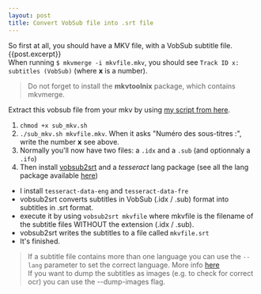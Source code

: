 ```yaml
---
layout: post
title: Convert VobSub file into .srt file
---
```

So first at all, you should have a MKV file, with a VobSub subtitle file.
{{post.excerpt}}
<br>
When running ```$ mkvmerge -i mkvfile.mkv```, you should see ```Track ID x: subtitles (VobSub)``` (where **x** is a number).

> Do not forget to install the **mkvtoolnix** package, which contains mkvmerge.

Extract this vobsub file from your mkv by using [my script from here](https://github.com/Subarashii-no-Fansub/Extraction/blob/master/sub_mkv.sh).

 1. ```chmod +x sub_mkv.sh```
 1. ```./sub_mkv.sh mkvfile.mkv```. When it asks "Numéro des sous-titres :", write the number **x** see above.
 1. Normally you'll now have two files: a ```.idx``` and a ```.sub``` (and optionnaly a ```.ifo```)
 1. Then install [vobsub2srt](https://github.com/ruediger/VobSub2SRT) and a *tesseract* lang package (see all the lang package available [here](https://github.com/tesseract-ocr/langdata))
   * I install ```tesseract-data-eng``` and ```tesseract-data-fre```
   * vobsub2srt converts subtitles in VobSub (.idx / .sub) format into subtitles in .srt format.
   * execute it by using ```vobsub2srt mkvfile``` where mkvfile is the filename of the subtitle files WITHOUT the extension (.idx / .sub).
   * vobsub2srt writes the subtitles to a file called ```mkvfile.srt```
   * It's finished.

> If a subtitle file contains more than one language you can use the ```--lang``` parameter to set the correct language. More info [here](https://github.com/ruediger/VobSub2SRT#usage)
> <br>If you want to dump the subtitles as images (e.g. to check for correct ocr) you can use the --dump-images flag.
